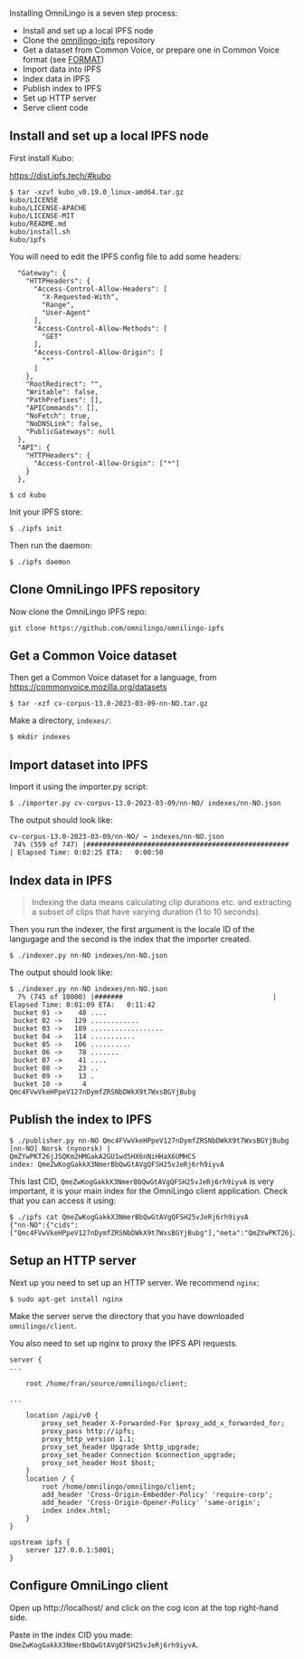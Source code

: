 
Installing OmniLingo is a seven step process:


* Install and set up a local IPFS node
* Clone the [omnilingo-ipfs](https://github.com/omnilingo/omnilingo-ipfs) repository
* Get a dataset from Common Voice, or prepare one in Common Voice format (see [FORMAT](doc/FORMAT.md))
* Import data into IPFS 
* Index data in IPFS 
* Publish index to IPFS 
* Set up HTTP server 
* Serve client code

## Install and set up a local IPFS node

First install Kubo:

https://dist.ipfs.tech/#kubo

```
$ tar -xzvf kubo_v0.19.0_linux-amd64.tar.gz 
kubo/LICENSE
kubo/LICENSE-APACHE
kubo/LICENSE-MIT
kubo/README.md
kubo/install.sh
kubo/ipfs
```

You will need to edit the IPFS config file to add some headers:

```
  "Gateway": {
    "HTTPHeaders": {
      "Access-Control-Allow-Headers": [
        "X-Requested-With",
        "Range",
        "User-Agent"
      ],
      "Access-Control-Allow-Methods": [
        "GET"
      ],
      "Access-Control-Allow-Origin": [
        "*"
      ]
    },
    "RootRedirect": "",
    "Writable": false,
    "PathPrefixes": [],
    "APICommands": [],
    "NoFetch": true,
    "NoDNSLink": false,
    "PublicGateways": null
  },
  "API": {
    "HTTPHeaders": {
      "Access-Control-Allow-Origin": ["*"]
    }
  },
```

```
$ cd kubo
```

Init your IPFS store:
```
$ ./ipfs init
```

Then run the daemon:
```
$ ./ipfs daemon
```

## Clone OmniLingo IPFS repository

Now clone the OmniLingo IPFS repo:

```
git clone https://github.com/omnilingo/omnilingo-ipfs
```

## Get a Common Voice dataset

Then get a Common Voice dataset for a language, from https://commonvoice.mozilla.org/datasets


```
$ tar -xzf cv-corpus-13.0-2023-03-09-nn-NO.tar.gz 
```

Make a directory, `indexes/`: 

```
$ mkdir indexes
```

## Import dataset into IPFS 

Import it using the importer.py script:

```
$ ./importer.py cv-corpus-13.0-2023-03-09/nn-NO/ indexes/nn-NO.json
```

The output should look like:

```
cv-corpus-13.0-2023-03-09/nn-NO/ → indexes/nn-NO.json
 74% (559 of 747) |##################################################                    | Elapsed Time: 0:02:25 ETA:   0:00:50
```

## Index data in IPFS 

> Indexing the data means calculating clip durations etc. and extracting a 
> subset of clips that have varying duration (1 to 10 seconds).

Then you run the indexer, the first argument is the locale ID of the langugage and the second 
is the index that the importer created.

```
$ ./indexer.py nn-NO indexes/nn-NO.json 
```

The output should look like:

```
$ ./indexer.py nn-NO indexes/nn-NO.json 
  7% (745 of 10000) |#######                                     | Elapsed Time: 0:01:09 ETA:   0:11:42
 bucket 01 ->    48 ....
 bucket 02 ->   129 ............
 bucket 03 ->   189 ..................
 bucket 04 ->   114 ...........
 bucket 05 ->   106 ..........
 bucket 06 ->    78 .......
 bucket 07 ->    41 ....
 bucket 08 ->    23 ..
 bucket 09 ->    13 .
 bucket 10 ->     4 
Qmc4FVwVkeHPpeV127nDymfZRSNbDWkX9t7WxsBGYjBubg
```

## Publish the index to IPFS

```
$ ./publisher.py nn-NO Qmc4FVwVkeHPpeV127nDymfZRSNbDWkX9t7WxsBGYjBubg
[nn-NO] Norsk (nynorsk) | QmZYwPKT26jJSQKm2HMGakA2GU1wd5HX6nNiHHaX6UMHCS
index: QmeZwKogGakkX3NmerBbQwGtAVgQFSH25vJeRj6rh9iyvA
```

This last CID, `QmeZwKogGakkX3NmerBbQwGtAVgQFSH25vJeRj6rh9iyvA` is very important, it is your 
main index for the OmniLingo client application. Check that you can access it using:

```
$ ./ipfs cat QmeZwKogGakkX3NmerBbQwGtAVgQFSH25vJeRj6rh9iyvA
{"nn-NO":{"cids":["Qmc4FVwVkeHPpeV127nDymfZRSNbDWkX9t7WxsBGYjBubg"],"meta":"QmZYwPKT26jJSQKm2HMGakA2GU1wd5HX6nNiHHaX6UMHCS"}}
```


## Setup an HTTP server 


Next up you need to set up an HTTP server. We recommend `nginx`:

```
$ sudo apt-get install nginx
```

Make the server serve the directory that you have downloaded `omnilingo/client`.

You also need to set up nginx to proxy the IPFS API requests.


```
server {
...

	root /home/fran/source/omnilingo/client;

...

	location /api/v0 {
		proxy_set_header X-Forwarded-For $proxy_add_x_forwarded_for;
		proxy_pass http://ipfs;
		proxy_http_version 1.1;
		proxy_set_header Upgrade $http_upgrade;
		proxy_set_header Connection $connection_upgrade;
		proxy_set_header Host $host;
	}
	location / {
		root /home/omnilingo/omnilingo/client;
		add_header 'Cross-Origin-Embedder-Policy' 'require-corp';
		add_header 'Cross-Origin-Opener-Policy' 'same-origin';
		index index.html;
	}
}

upstream ipfs {
	server 127.0.0.1:5001;
}
```

## Configure OmniLingo client


Open up http://localhost/ and click on the cog icon at the top right-hand side.

Paste in the index CID you made: `QmeZwKogGakkX3NmerBbQwGtAVgQFSH25vJeRj6rh9iyvA`.



